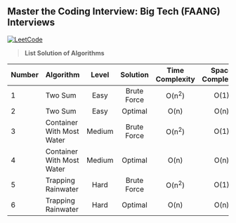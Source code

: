## Master the Coding Interview: Big Tech (FAANG) Interviews

[![LeetCode](https://img.shields.io/badge/LeetCode-cibofdevs-blue.svg)](https://leetcode.com/cibofdevs/)


> **List Solution of Algorithms**

|**Number**|**Algorithm**|**Level**|**Solution**|**Time Complexity**|**Space Complexity**|**Code**|**LeetCode**|
|:--|:--|:--:|:--:|:--:|:--:|:--:|:--|
|1|Two Sum|Easy|Brute Force|O(n<sup>2</sup>)|O(1)|[solution.js](https://github.com/cibofdevs/faang-coding-interviews/blob/main/0001.two-sum/brute-force/solution.js)|https://leetcode.com/problems/two-sum|
|2|Two Sum|Easy|Optimal|O(n)|O(n)|[solution.js](https://github.com/cibofdevs/faang-coding-interviews/blob/main/0001.two-sum/optimal-solution/solution.js)|https://leetcode.com/problems/two-sum|
|3|Container With Most Water|Medium|Brute Force|O(n<sup>2</sup>)|O(1)|[solution.js](https://github.com/cibofdevs/faang-coding-interviews/blob/main/0002.container-with-most-water/brute-force/solution.js)|https://leetcode.com/problems/container-with-most-water|
|4|Container With Most Water|Medium|Optimal|O(n)|O(n)|[solution.js](https://github.com/cibofdevs/faang-coding-interviews/blob/main/0002.maximum-water-container/optimal-solution/solution.js)|https://leetcode.com/problems/container-with-most-water|
|5|Trapping Rainwater|Hard|Brute Force|O(n<sup>2</sup>)|O(1)|[solution.js](https://github.com/cibofdevs/faang-coding-interviews/blob/main/0003.trapping-rainwater/brute-force/solution.js)||
|6|Trapping Rainwater|Hard|Optimal|O(n)|O(n)|[solution.js](https://github.com/cibofdevs/faang-coding-interviews/blob/main/0003.trapping-rainwater/optimal-solution/solution.js)||
